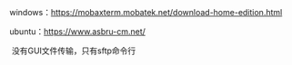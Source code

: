 windows：https://mobaxterm.mobatek.net/download-home-edition.html

ubuntu：https://www.asbru-cm.net/

​	没有GUI文件传输，只有sftp命令行